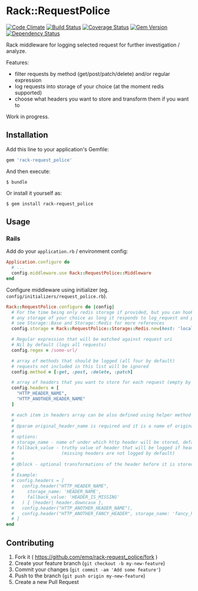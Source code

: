 # Rack::RequestPolice

[![Code Climate](https://codeclimate.com/github/emq/rack-request_police/badges/gpa.svg)](https://codeclimate.com/github/emq/rack-request_police)
[![Build Status](https://travis-ci.org/emq/rack-request_police.svg)](https://travis-ci.org/emq/rack-request_police)
[![Coverage Status](https://coveralls.io/repos/emq/rack-request_police/badge.svg)](https://coveralls.io/r/emq/rack-request_police)
[![Gem Version](https://badge.fury.io/rb/rack-request_police.svg)](http://badge.fury.io/rb/rack-request_police)
[![Dependency Status](https://gemnasium.com/emq/rack-request_police.svg)](https://gemnasium.com/emq/rack-request_police)

Rack middleware for logging selected request for further investigation / analyze.

Features:

- filter requests by method (get/post/patch/delete) and/or regular expression
- log requests into storage of your choice (at the moment redis supported)
- choose what headers you want to store and transform them if you want to

Work in progress.

## Installation

Add this line to your application's Gemfile:

```ruby
gem 'rack-request_police'
```

And then execute:

    $ bundle

Or install it yourself as:

    $ gem install rack-request_police

## Usage

### Rails

Add do your `application.rb` / environment config:

``` ruby
Application.configure do
  # ...
  config.middleware.use Rack::RequestPolice::Middleware
end
```

Configure middleware using initializer (eg. `config/initializers/request_police.rb`).

``` ruby
Rack::RequestPolice.configure do |config|
  # For the time being only redis storage if provided, but you can hook up
  # any storage of your choice as long it responds to log_request and page methods
  # see Storage::Base and Storage::Redis for more references
  config.storage = Rack::RequestPolice::Storage::Redis.new(host: 'localhost', port: 6379)

  # Regular expression that will be matched against request uri
  # Nil by default (logs all requests)
  config.regex = /some-url/

  # array of methods that should be logged (all four by default)
  # requests not included in this list will be ignored
  config.method = [:get, :post, :delete, :patch]

  # array of headers that you want to store for each request (empty by default)
  config.headers = [
    "HTTP_HEADER_NAME",
    "HTTP_ANOTHER_HEADER_NAME"
  ]

  # each item in headers array can be also defined using helper method config.header
  #
  # @param original_header_name is required and it is a name of original header
  #
  # options:
  # storage_name - name of under which http header will be stored, default - original_header_name
  # fallback_value - truthy value of header that will be logged if header is missing
  #                  (missing headers are not logged by default)
  #
  # @block - optional transformations of the header before it is stored
  #
  # Example:
  # config.headers = [
  #   config.header("HTTP_HEADER_NAME",
  #     storage_name: 'HEADER_NAME',
  #     fallback_value: 'HEADER_IS_MISSING'
  #   ) { |header| header.downcase },
  #   config.header("HTTP_ANOTHER_HEADER_NAME"),
  #   config.header("HTTP_ANOTHER_FANCY_HEADER", storage_name: 'fancy_header')
  # ]
end
```

## Contributing

1. Fork it ( https://github.com/emq/rack-request_police/fork )
2. Create your feature branch (`git checkout -b my-new-feature`)
3. Commit your changes (`git commit -am 'Add some feature'`)
4. Push to the branch (`git push origin my-new-feature`)
5. Create a new Pull Request
